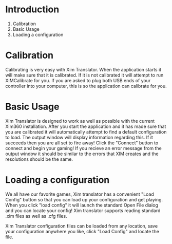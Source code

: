 # Introduction #

  1. Calibration
  1. Basic Usage
  1. Loading a configuration


# Calibration #

Calibrating is very easy with Xim Translator.  When the application starts it will make sure that it is calibrated.  If it is not calibrated it will attempt to run XIMCalibrate for you.  If you are asked to plug both USB ends of your controller into your computer, this is so the application can calibrate for you.

# Basic Usage #

Xim Translator is designed to work as well as possible with the current Xim360 installation.  After you start the application and it has made sure that you are calibrated it will automatically attempt to find a default configuration to load.  The output window will display information regarding this.  If it succeeds then you are all set to fire away! Click the "Connect" button to connect and begin your gaming!  If you recieve an error message from the output window it should be similar to the errors that XIM creates and the resolutions should be the same.

# Loading a configuration #

We all have our favorite games, Xim translator has a convenient "Load Config" button so that you can load up your configuration and get playing.  When you click "load config" it will launch the standard Open File dialog and you can locate your config!  Xim translator supports reading standard .xim files as well as .cfg files.

Xim Translator configuration files can be loaded from any location, save your configuration anywhere you like, click "Load Config" and locate the file.
